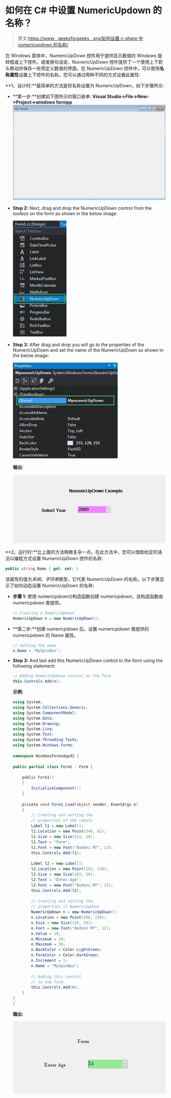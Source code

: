 # 如何在 C# 中设置 NumericUpdown 的名称？

> 原文:[https://www . geeksforgeeks . org/如何设置 c-sharp 中 numericupdown 的名称/](https://www.geeksforgeeks.org/how-to-set-the-name-of-the-numericupdown-in-c-sharp/)

在 Windows 窗体中，NumericUpDown 控件用于提供显示数值的 Windows 旋转框或上下控件。或者换句话说，NumericUpDown 控件提供了一个使用上下箭头移动并保存一些预定义数值的界面。在 NumericUpDown 控件中，可以使用**名称属性**设置上下控件的名称。您可以通过两种不同的方式设置此属性:

**1。设计时:**最简单的方法是将名称设置为 NumericUpDown，如下步骤所示:

*   **第一步:**创建如下图所示的窗口表单:
    **Visual Studio->File->New->Project->windows formpp**
    ![](img/de9202f1f4646167e60ea580d67273d9.png)
*   **Step 2:** Next, drag and drop the NumericUpDown control from the toolbox on the form as shown in the below image:

    ![](img/7e6793c7707d6f751dd57d4d9f670dfe.png)

*   **Step 3:** After drag and drop you will go to the properties of the NumericUpDown and set the name of the NumericUpDown as shown in the below image:

    ![](img/52ca27a27c714f012279bc3d4504de7a.png)

    **输出:**

    ![](img/ad1ea13d4085bf23ec28e4f33b5bdaac.png)

**2。运行时:**比上面的方法稍微复杂一点。在此方法中，您可以借助给定的语法以编程方式设置 NumericUpDown 控件的名称:

```cs
public string Name { get; set; }
```

该属性的值为*系统。字符串*类型，它代表 NumericUpDown 的名称。以下步骤显示了如何动态设置 NumericUpDown 的名称:

*   **步骤 1:** 使用 numericpdown()构造函数创建 numericpdown，该构造函数由 numericpdown 类提供。

    ```cs
    // Creating a NumericUpDown
    NumericUpDown n = new NumericUpDown();

    ```

*   **第二步:**创建 numericpdown 后，设置 numericpdown 类提供的 numericpdown 的 Name 属性。

    ```cs
    // Setting the name
    n.Name = "MySpinBox";

    ```

*   **Step 3:** And last add this NumericUpDown control to the form using the following statement:

    ```cs
    // Adding NumericUpDown control on the form
    this.Controls.Add(n);

    ```

    **示例:**

    ```cs
    using System;
    using System.Collections.Generic;
    using System.ComponentModel;
    using System.Data;
    using System.Drawing;
    using System.Linq;
    using System.Text;
    using System.Threading.Tasks;
    using System.Windows.Forms;

    namespace WindowsFormsApp42 {

    public partial class Form1 : Form {

        public Form1()
        {
            InitializeComponent();
        }

        private void Form1_Load(object sender, EventArgs e)
        {
            // Creating and setting the 
            // properties of the labels
            Label l1 = new Label();
            l1.Location = new Point(348, 61);
            l1.Size = new Size(215, 20);
            l1.Text = "Form";
            l1.Font = new Font("Bodoni MT", 12);
            this.Controls.Add(l1);

            Label l2 = new Label();
            l2.Location = new Point(242, 136);
            l2.Size = new Size(103, 20);
            l2.Text = "Enter Age";
            l2.Font = new Font("Bodoni MT", 12);
            this.Controls.Add(l2);

            // Creating and setting the 
            // properties of NumericUpDown
            NumericUpDown n = new NumericUpDown();
            n.Location = new Point(386, 130);
            n.Size = new Size(126, 26);
            n.Font = new Font("Bodoni MT", 12);
            n.Value = 18;
            n.Minimum = 18;
            n.Maximum = 30;
            n.BackColor = Color.LightGreen;
            n.ForeColor = Color.DarkGreen;
            n.Increment = 1;
            n.Name = "MySpinBox";

            // Adding this control
            // to the form
            this.Controls.Add(n);
        }
    }
    }
    ```

    **输出:**

    ![](img/08409d5c405f1f8c14492a1162a08225.png)